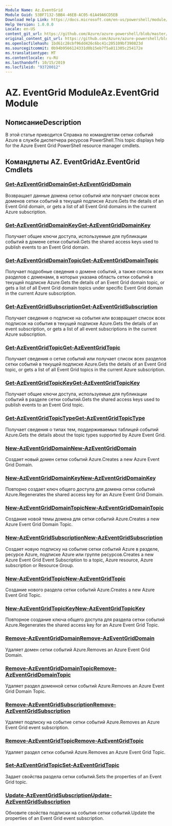 ```yaml
---
Module Name: Az.EventGrid
Module Guid: 53BF7132-5BB4-46EB-AC05-61A49A6CD5EB
Download Help Link: https://docs.microsoft.com/en-us/powershell/module/az.eventgrid
Help Version: 1.0.0.0
Locale: en-US
content_git_url: https://github.com/Azure/azure-powershell/blob/master/src/EventGrid/EventGrid/help/Az.EventGrid.md
original_content_git_url: https://github.com/Azure/azure-powershell/blob/master/src/EventGrid/EventGrid/help/Az.EventGrid.md
ms.openlocfilehash: 1bd61c28cbf96dd426c6bc41c205109bf390823d
ms.sourcegitcommit: 0b94b9566124331d0b15eb7f5a811305c254172e
ms.translationtype: MT
ms.contentlocale: ru-RU
ms.lasthandoff: 10/15/2019
ms.locfileid: "93720012"
---
```

# <span data-ttu-id="dfcfc-101">AZ. EventGrid Module</span><span class="sxs-lookup"><span data-stu-id="dfcfc-101">Az.EventGrid Module</span></span>
## <span data-ttu-id="dfcfc-102">Nописание</span><span class="sxs-lookup"><span data-stu-id="dfcfc-102">Description</span></span>
<span data-ttu-id="dfcfc-103">В этой статье приводится Справка по командлетам сетки событий Azure в службе диспетчера ресурсов PowerShell.</span><span class="sxs-lookup"><span data-stu-id="dfcfc-103">This topic displays help for the Azure Event Grid PowerShell resource manager cmdlets.</span></span>

## <span data-ttu-id="dfcfc-104">Командлеты AZ. EventGrid</span><span class="sxs-lookup"><span data-stu-id="dfcfc-104">Az.EventGrid Cmdlets</span></span>
### [<span data-ttu-id="dfcfc-105">Get-AzEventGridDomain</span><span class="sxs-lookup"><span data-stu-id="dfcfc-105">Get-AzEventGridDomain</span></span>](Get-AzEventGridDomain.md)
<span data-ttu-id="dfcfc-106">Возвращает данные домена сетки событий или получает список всех доменов сетки событий в текущей подписке Azure.</span><span class="sxs-lookup"><span data-stu-id="dfcfc-106">Gets the details of an Event Grid domain, or gets a list of all Event Grid domains in the current Azure subscription.</span></span>

### [<span data-ttu-id="dfcfc-107">Get-AzEventGridDomainKey</span><span class="sxs-lookup"><span data-stu-id="dfcfc-107">Get-AzEventGridDomainKey</span></span>](Get-AzEventGridDomainKey.md)
<span data-ttu-id="dfcfc-108">Получает общие ключи доступа, используемые для публикации событий в домене сетки событий.</span><span class="sxs-lookup"><span data-stu-id="dfcfc-108">Gets the shared access keys used to publish events to an Event Grid domain.</span></span>

### [<span data-ttu-id="dfcfc-109">Get-AzEventGridDomainTopic</span><span class="sxs-lookup"><span data-stu-id="dfcfc-109">Get-AzEventGridDomainTopic</span></span>](Get-AzEventGridDomainTopic.md)
<span data-ttu-id="dfcfc-110">Получает подробные сведения о домене событий, а также список всех разделов с доменами, в которых указана область сетки событий в текущей подписке Azure.</span><span class="sxs-lookup"><span data-stu-id="dfcfc-110">Gets the details of an Event Grid domain topic, or gets a list of all Event Grid domain topics under specific Event Grid domain in the current Azure subscription.</span></span>

### [<span data-ttu-id="dfcfc-111">Get-AzEventGridSubscription</span><span class="sxs-lookup"><span data-stu-id="dfcfc-111">Get-AzEventGridSubscription</span></span>](Get-AzEventGridSubscription.md)
<span data-ttu-id="dfcfc-112">Получает сведения о подписке на события или возвращает список всех подписок на события в текущей подписке Azure.</span><span class="sxs-lookup"><span data-stu-id="dfcfc-112">Gets the details of an event subscription, or gets a list of all event subscriptions in the current Azure subscription.</span></span>

### [<span data-ttu-id="dfcfc-113">Get-AzEventGridTopic</span><span class="sxs-lookup"><span data-stu-id="dfcfc-113">Get-AzEventGridTopic</span></span>](Get-AzEventGridTopic.md)
<span data-ttu-id="dfcfc-114">Получает сведения о сетке событий или получает список всех разделов сетки событий в текущей подписке Azure.</span><span class="sxs-lookup"><span data-stu-id="dfcfc-114">Gets the details of an Event Grid topic, or gets a list of all Event Grid topics in the current Azure subscription.</span></span>

### [<span data-ttu-id="dfcfc-115">Get-AzEventGridTopicKey</span><span class="sxs-lookup"><span data-stu-id="dfcfc-115">Get-AzEventGridTopicKey</span></span>](Get-AzEventGridTopicKey.md)
<span data-ttu-id="dfcfc-116">Получает общие ключи доступа, используемые для публикации событий в разделе сетки событий.</span><span class="sxs-lookup"><span data-stu-id="dfcfc-116">Gets the shared access keys used to publish events to an Event Grid topic.</span></span>

### [<span data-ttu-id="dfcfc-117">Get-AzEventGridTopicType</span><span class="sxs-lookup"><span data-stu-id="dfcfc-117">Get-AzEventGridTopicType</span></span>](Get-AzEventGridTopicType.md)
<span data-ttu-id="dfcfc-118">Получает сведения о типах тем, поддерживаемых таблицей событий Azure.</span><span class="sxs-lookup"><span data-stu-id="dfcfc-118">Gets the details about the topic types supported by Azure Event Grid.</span></span>

### [<span data-ttu-id="dfcfc-119">New-AzEventGridDomain</span><span class="sxs-lookup"><span data-stu-id="dfcfc-119">New-AzEventGridDomain</span></span>](New-AzEventGridDomain.md)
<span data-ttu-id="dfcfc-120">Создает новый домен сетки событий Azure.</span><span class="sxs-lookup"><span data-stu-id="dfcfc-120">Creates a new Azure Event Grid Domain.</span></span>

### [<span data-ttu-id="dfcfc-121">New-AzEventGridDomainKey</span><span class="sxs-lookup"><span data-stu-id="dfcfc-121">New-AzEventGridDomainKey</span></span>](New-AzEventGridDomainKey.md)
<span data-ttu-id="dfcfc-122">Повторно создает ключ общего доступа для домена сетки событий Azure.</span><span class="sxs-lookup"><span data-stu-id="dfcfc-122">Regenerates the shared access key for an Azure Event Grid Domain.</span></span>

### [<span data-ttu-id="dfcfc-123">New-AzEventGridDomainTopic</span><span class="sxs-lookup"><span data-stu-id="dfcfc-123">New-AzEventGridDomainTopic</span></span>](New-AzEventGridDomainTopic.md)
<span data-ttu-id="dfcfc-124">Создание новой темы домена для сетки событий Azure.</span><span class="sxs-lookup"><span data-stu-id="dfcfc-124">Creates a new Azure Event Grid Domain Topic.</span></span>

### [<span data-ttu-id="dfcfc-125">New-AzEventGridSubscription</span><span class="sxs-lookup"><span data-stu-id="dfcfc-125">New-AzEventGridSubscription</span></span>](New-AzEventGridSubscription.md)
<span data-ttu-id="dfcfc-126">Создает новую подписку на событие сетки событий Azure в разделе, ресурсе Azure, подписке Azure или группе ресурсов.</span><span class="sxs-lookup"><span data-stu-id="dfcfc-126">Creates a new Azure Event Grid Event Subscription to a topic, Azure resource, Azure subscription or Resource Group.</span></span>

### [<span data-ttu-id="dfcfc-127">New-AzEventGridTopic</span><span class="sxs-lookup"><span data-stu-id="dfcfc-127">New-AzEventGridTopic</span></span>](New-AzEventGridTopic.md)
<span data-ttu-id="dfcfc-128">Создание нового раздела сетки событий Azure.</span><span class="sxs-lookup"><span data-stu-id="dfcfc-128">Creates a new Azure Event Grid Topic.</span></span>

### [<span data-ttu-id="dfcfc-129">New-AzEventGridTopicKey</span><span class="sxs-lookup"><span data-stu-id="dfcfc-129">New-AzEventGridTopicKey</span></span>](New-AzEventGridTopicKey.md)
<span data-ttu-id="dfcfc-130">Повторное создание ключа общего доступа для раздела сетки событий Azure.</span><span class="sxs-lookup"><span data-stu-id="dfcfc-130">Regenerates the shared access key for an Azure Event Grid Topic.</span></span>

### [<span data-ttu-id="dfcfc-131">Remove-AzEventGridDomain</span><span class="sxs-lookup"><span data-stu-id="dfcfc-131">Remove-AzEventGridDomain</span></span>](Remove-AzEventGridDomain.md)
<span data-ttu-id="dfcfc-132">Удаляет домен сетки событий Azure.</span><span class="sxs-lookup"><span data-stu-id="dfcfc-132">Removes an Azure Event Grid Domain.</span></span>

### [<span data-ttu-id="dfcfc-133">Remove-AzEventGridDomainTopic</span><span class="sxs-lookup"><span data-stu-id="dfcfc-133">Remove-AzEventGridDomainTopic</span></span>](Remove-AzEventGridDomainTopic.md)
<span data-ttu-id="dfcfc-134">Удаляет раздел доменной сетки событий Azure.</span><span class="sxs-lookup"><span data-stu-id="dfcfc-134">Removes an Azure Event Grid Domain Topic.</span></span>

### [<span data-ttu-id="dfcfc-135">Remove-AzEventGridSubscription</span><span class="sxs-lookup"><span data-stu-id="dfcfc-135">Remove-AzEventGridSubscription</span></span>](Remove-AzEventGridSubscription.md)
<span data-ttu-id="dfcfc-136">Удаляет подписку на событие сетки событий Azure.</span><span class="sxs-lookup"><span data-stu-id="dfcfc-136">Removes an Azure Event Grid event subscription.</span></span>

### [<span data-ttu-id="dfcfc-137">Remove-AzEventGridTopic</span><span class="sxs-lookup"><span data-stu-id="dfcfc-137">Remove-AzEventGridTopic</span></span>](Remove-AzEventGridTopic.md)
<span data-ttu-id="dfcfc-138">Удаляет раздел сетки событий Azure.</span><span class="sxs-lookup"><span data-stu-id="dfcfc-138">Removes an Azure Event Grid Topic.</span></span>

### [<span data-ttu-id="dfcfc-139">Set-AzEventGridTopic</span><span class="sxs-lookup"><span data-stu-id="dfcfc-139">Set-AzEventGridTopic</span></span>](Set-AzEventGridTopic.md)
<span data-ttu-id="dfcfc-140">Задает свойства раздела сетки событий.</span><span class="sxs-lookup"><span data-stu-id="dfcfc-140">Sets the properties of an Event Grid topic.</span></span>

### [<span data-ttu-id="dfcfc-141">Update-AzEventGridSubscription</span><span class="sxs-lookup"><span data-stu-id="dfcfc-141">Update-AzEventGridSubscription</span></span>](Update-AzEventGridSubscription.md)
<span data-ttu-id="dfcfc-142">Обновите свойства подписки на события сетки событий.</span><span class="sxs-lookup"><span data-stu-id="dfcfc-142">Update the properties of an Event Grid event subscription.</span></span>

